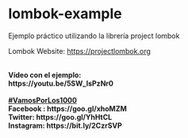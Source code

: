 # lombok-example
Ejemplo práctico utilizando la librería project lombok

Lombok Website: https://projectlombok.org

<br>
<b>Vídeo con el ejemplo:</b><br>
<b>https://youtu.be/5SW_lsPzNr0</b><br>

<br>
<b><a href="https://goo.gl/v2Oej4" target="_blank">#VamosPorLos1000</a><b>
<br>
Facebook : https://goo.gl/xhoMZM<br>
Twitter: https://goo.gl/YhHtCL<br>
Instagram: https://bit.ly/2CzrSVP<br>

